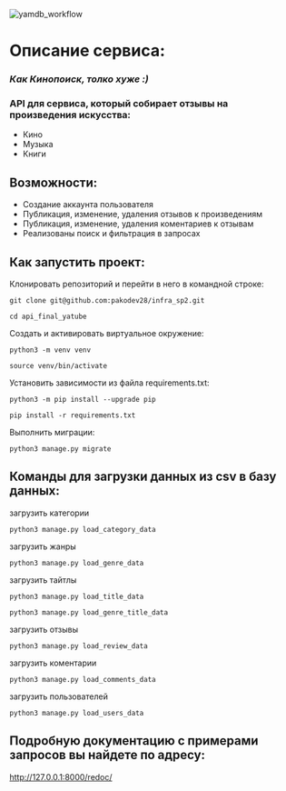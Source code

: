 ![yamdb_workflow](https://github.com/pakodev28/yamdb_final/actions/workflows/yamdb_workflow.yaml/badge.svg)

# Описание сервиса:
### *Как Кинопоиск, толко хуже :)*
### API для сервиса, который собирает отзывы на произведения искусства:
- Кино
- Музыка
- Книги


## Возможности:
- Создание аккаунта пользователя
- Публикация, изменение, удаления отзывов к произведениям
- Публикация, изменение, удаления коментариев к отзывам
- Реализованы поиск и фильтрация в запросах


## Как запустить проект:

Клонировать репозиторий и перейти в него в командной строке:

```
git clone git@github.com:pakodev28/infra_sp2.git
```

```
cd api_final_yatube
```

Cоздать и активировать виртуальное окружение:

```
python3 -m venv venv
```

```
source venv/bin/activate
```

Установить зависимости из файла requirements.txt:

```
python3 -m pip install --upgrade pip
```

```
pip install -r requirements.txt
```

Выполнить миграции:

```
python3 manage.py migrate
```


## Команды для загрузки данных из csv в базу данных:

загрузить категории
```
python3 manage.py load_category_data
```
загрузить жанры
```
python3 manage.py load_genre_data
```
загрузить тайтлы
```
python3 manage.py load_title_data
```
```
python3 manage.py load_genre_title_data
```
загрузить отзывы
```
python3 manage.py load_review_data
```
загрузить коментарии
```
python3 manage.py load_comments_data
```
загрузить пользователей
```
python3 manage.py load_users_data
```

## Подробную документацию с примерами запросов вы найдете по адресу:
http://127.0.0.1:8000/redoc/
